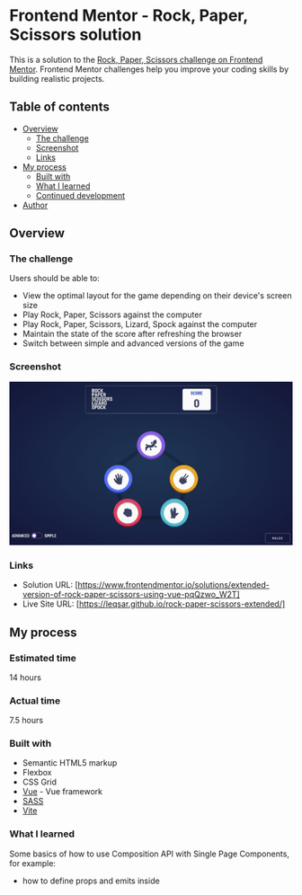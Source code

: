 # Frontend Mentor - Rock, Paper, Scissors solution

This is a solution to the [Rock, Paper, Scissors challenge on Frontend Mentor](https://www.frontendmentor.io/challenges/rock-paper-scissors-game-pTgwgvgH). Frontend Mentor challenges help you improve your coding skills by building realistic projects. 

## Table of contents

- [Overview](#overview)
  - [The challenge](#the-challenge)
  - [Screenshot](#screenshot)
  - [Links](#links)
- [My process](#my-process)
  - [Built with](#built-with)
  - [What I learned](#what-i-learned)
  - [Continued development](#continued-development)
- [Author](#author)

## Overview

### The challenge

Users should be able to:

- View the optimal layout for the game depending on their device's screen size
- Play Rock, Paper, Scissors against the computer
- Play Rock, Paper, Scissors, Lizard, Spock against the computer 
- Maintain the state of the score after refreshing the browser
- Switch between simple and advanced versions of the game

### Screenshot

![](./screenshot.jpg)


### Links

- Solution URL: [https://www.frontendmentor.io/solutions/extended-version-of-rock-paper-scissors-using-vue-pqQzwo_W2T]
- Live Site URL: [https://leqsar.github.io/rock-paper-scissors-extended/]

## My process

### Estimated time

14 hours

### Actual time

7.5 hours

### Built with

- Semantic HTML5 markup
- Flexbox
- CSS Grid
- [Vue](https://vuejs.org/) - Vue framework
- [SASS](https://sass-lang.com/)
- [Vite](https://vitejs-dev.translate.goog/?_x_tr_sl=en&_x_tr_tl=ru&_x_tr_hl=ru&_x_tr_pto=sc)

### What I learned

Some basics of how to use Composition API with Single Page Components, for example:

- how to define props and emits inside <script setup>
- how to use watchers and lifecycle hooks

### Continued development

I am looking forward to getting more comfortable with using Composition API and creating more elegant code on it.

## Author

- Frontend Mentor - [@leqsar](https://www.frontendmentor.io/profile/yourusername)

